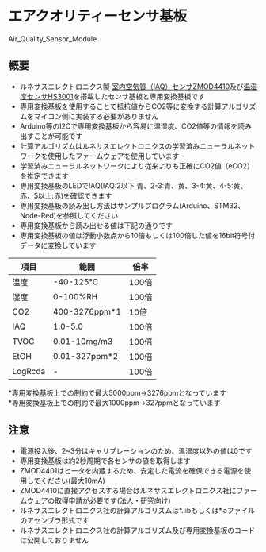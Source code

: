 # エアクオリティーセンサ基板  
Air_Quality_Sensor_Module

## 概要 
  * ルネサスエレクトロニクス製 [室内空気質（IAQ）センサZMOD4410][1]及び[温湿度センサHS3001][2]を搭載したセンサ基板と専用変換基板です  
  * 専用変換基板を使用することで抵抗値からCO2等に変換する計算アルゴリズムをマイコン側に実装する必要がありません  
  * Arduino等のI2Cで専用変換基板から容易に温湿度、CO2値等の情報を読み出すことが可能です  
  * 計算アルゴリズムはルネサスエレクトロニクスの学習済みニューラルネットワークを使用したファームウェアを使用しています  
  * 学習済みニューラルネットワークにより従来よりも正確にCO2値（eCO2）を推定できます  
  * 専用変換基板のLEDでIAQ(IAQ:2以下 青、2-3:青、黄、3-4:黄、4-5:黄、赤、5以上:赤)を確認できます  
  * 専用変換基板の読み出し方法はサンプルプログラム(Arduino、STM32、Node-Red)を参照してください  
  * 専用変換基板から読み出せる値は下記の通りです  
  * 専用変換基板の値は浮動小数点から10倍もしくは100倍した値を16bit符号付データに変換しています  
  
  |  項目  |  範囲  |  倍率  |
| ---- | ---- | ---- |
|  温度  |  -40-125℃  |  100倍  |
|  湿度  |  0-100%RH  |  100倍  |
|  CO2  |  400-3276ppm*1  |  10倍  |
|  IAQ  |  1.0-5.0  |  100倍  |
|  TVOC  |  0.01-10mg/m3  |  100倍  |
|  EtOH  |  0.01-327ppm*2  |  100倍  |
|  LogRcda  |  -  |  100倍  |      
 
*専用変換基板上での制約で最大5000ppm→3276ppmとなっています  
*専用変換基板上での制約で最大1000ppm→327ppmとなっています  
      
## 注意 
 * 電源投入後、2~3分はキャリブレーションのため、温湿度以外の値は0です  
 * 専用変換基板は約2秒周期で各センサの値を取得します  
 * ZMOD4401はヒータを内蔵するため、安定した電流を確保できる電源を使用してください(最大10mA)  
 * ZMOD4410に直接アクセスする場合はルネサスエレクトロニクス社にファームウェアの取得申請が必要です(法人・研究向け)  
 * ルネサスエレクトロニクス社の計算アルゴリズムは*.libもしくは*.aファイルのアセンブラ形式です  
 * ルネサスエレクトロニクス社の計算アルゴリズム及び専用変換基板のコードは公開しておりません    
 
[1]: https://www.idt.com/jp/ja/products/sensor-products/gas-sensors/zmod4410-indoor-air-quality-sensor-platform
[2]: https://www.idt.com/us/ja/products/sensor-products/humidity-sensors/hs3001-high-performance-relative-humidity-and-temperature-sensor

